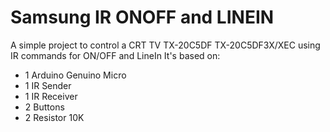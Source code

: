# Samsung IR ONOFF and LINEIN
A simple project to control a CRT TV TX-20C5DF TX-20C5DF3X/XEC using IR commands for ON/OFF and LineIn
It's based on:
* 1 Arduino Genuino Micro
* 1 IR Sender
* 1 IR Receiver
* 2 Buttons
* 2 Resistor 10K
